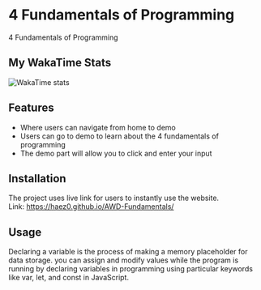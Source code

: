 # 4 Fundamentals of Programming

4 Fundamentals of Programming

## My WakaTime Stats

![WakaTime stats](https://github-readme-stats.vercel.app/api/wakatime?username=@haez&layout=compact)

## Features
- Where users can navigate from home to demo
- Users can go to demo to learn about the 4 fundamentals of programming
- The demo part will allow you to click and enter your input

## Installation
The project uses live link for users to instantly use the website.
<br> Link: https://haez0.github.io/AWD-Fundamentals/

## Usage
Declaring a variable is the process of making a memory placeholder for data storage.
you can assign and modify values while the program is running by 
declaring variables in programming using particular keywords like var, let, and const in JavaScript.